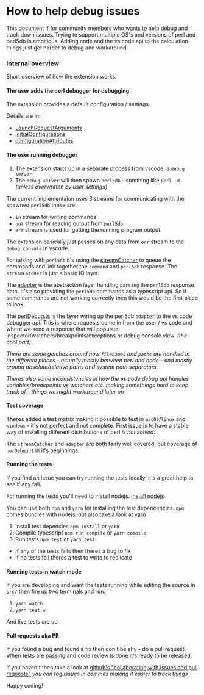 How to help debug issues
========================

This document if for community members who wants to help debug and track down issues. Trying to support multiple OS's and versions of perl and perl5db is ambitious. Adding node and the vs code api to the calculation things just get harder to debug and workaround.

### Internal overview

Short overview of how the extension works:

#### The user adds the perl debugger for debugging

The extension provides a default configuration / settings

Details are in:
* [LaunchRequestArguments](src/perlDebug.ts)
* [initialConfigurations](src/extension.ts)
* [configurationAttributes](package.json)

#### The user running debugger

1. The extension starts up in a separate process from vscode, a `debug server`
2. The `debug server` will then spawn `perl5db` - somthing like `perl -d` *(unless overwritten by user settings)*

The current implementaion uses 3 streams for communicating with the spawned `perl5db` these are:
* `in` stream for writing commands
* `out` stream for reading output from `perl5db`
* `err` stream is used for getting the running program output

The extension basically just passes on any data from `err` stream to the `debug console` in vscode.

For talking with `perl5db` it's using the [streamCatcher](src/streamCatcher.ts) to queue the commands and link together the `command` and `perl5db` response. The `streamCatcher` is just a basic IO layer.

The [adapter](src/adapter.ts) is the abstraction layer handling `parsing` the `perl5db` response data. It's also providing the `perl5db` commands as a typescript api. So if some commands are not working correctly then this would be the first place to look.

The [perlDebug.ts](src/perlDebug.ts) is the layer wiring up the perl5db `adapter` to the vs code debugger api. This is where requests come in from the user / vs code and where we send a response that will populate inspector/watchers/breakpoints/exceptions or debug console view. *(the cool part)*

*There are some gotchas around how `filenames` and `paths` are handled in the different places - actually mostly between perl and node - and mostly around absolute/relative paths and system path separators.*

*Theres also some inconsistencies in how the vs code debug api handles variables/breakpoints vs watchers etc. making somethings hard to keep track of - things we might workaround later on*

#### Test coverage

Theres added a test matrix making it possible to test in `macOS`/`linux` and `windows` - it's not perfect and not complete. First issue is to have a stable way of installing different distributions of perl *is not solved*.

The `streamCatcher` and `adapter` are both fairly well covered, but coverage of `perDebug` is in it's beginnings.


#### Running the tests

If you find an issue you can try running the tests locally, it's a great help to see if any fail.

For running the tests you'll need to install nodejs.
[install nodejs](https://nodejs.org/en/download/)

You can use both `npm` and `yarn` for installing the test depencencies.
`npm` comes bundles with nodejs, but also take a look at [yarn](https://yarnpkg.com/)

1. Install test depencies `npm install` or `yarn`
2. Compile typescript `npm run compile` or `yarn compile`
3. Run tests `npm test` or `yarn test`

* If any of the tests fails then theres a bug to fix
* If no tests fail theres a test to write to replicate

#### Running tests in watch mode

If you are developing and want the tests running while editing the source in `src/` then fire up two terminals and run:

1. `yarn watch`
2. `yarn test:w`

And live tests are up

#### Pull requests aka PR

If you found a bug and found a fix then don't be shy - do a pull request.
When tests are passing and code review is done it's ready to be released.

If you haven't then take a look at [github's "collaborating with issues and pull requests"](https://help.github.com/categories/collaborating-with-issues-and-pull-requests/) *you can tag issues in commits making it easier to track things*

Happy coding!
